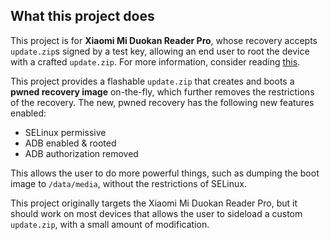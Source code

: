 ## What this project does

This project is for **Xiaomi Mi Duokan Reader Pro**, whose recovery accepts `update.zip`s signed by a test key, allowing an end user to root the device with a crafted `update.zip`. For more information, consider reading [this](https://github.com/qwerty12/inkPalm-5-EPD105-root).

This project provides a flashable `update.zip` that creates and boots a **pwned recovery image** on-the-fly, which further removes the restrictions of the recovery. The new, pwned recovery has the following new features enabled:

- SELinux permissive
- ADB enabled &amp; rooted
- ADB authorization removed

This allows the user to do more powerful things, such as dumping the boot image to `/data/media`, without the restrictions of SELinux.

This project originally targets the Xiaomi Mi Duokan Reader Pro, but it should work on most devices that allows the user to sideload a custom `update.zip`, with a small amount of modification.
